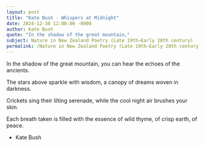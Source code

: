 ```yaml
---
layout: post
title: "Kate Bush - Whispers at Midnight"
date: 2024-12-30 12:00:00 -0000
author: Kate Bush
quote: "In the shadow of the great mountain,"
subject: Nature in New Zealand Poetry (Late 19th–Early 20th century)
permalink: /Nature in New Zealand Poetry (Late 19th–Early 20th century)/Kate Bush/Kate Bush - Whispers at Midnight
---
```


In the shadow of the great mountain,
you can hear the echoes of the ancients.

The stars above sparkle with wisdom,
a canopy of dreams woven in darkness.

Crickets sing their lilting serenade,
while the cool night air brushes your skin.

Each breath taken is filled with the essence
of wild thyme, of crisp earth, of peace.

- Kate Bush
